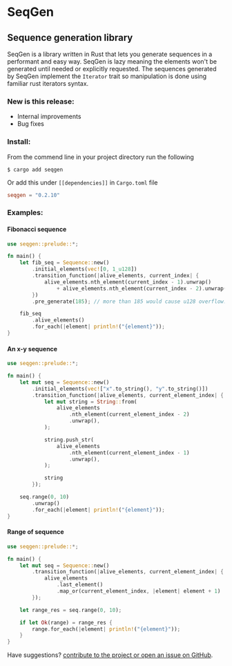 # SeqGen

## Sequence generation library

SeqGen is a library written in Rust that lets you generate sequences in a performant and easy way.
SeqGen is lazy meaning the elements won't be generated until needed or explicitly requested.
The sequences generated by SeqGen implement the <code>Iterator</code> trait so manipulation is done using familiar rust iterators syntax.

### New is this release:

- Internal improvements
- Bug fixes

### Install:

From the commend line in your project directory run the following

```console
$ cargo add seqgen
```

Or add this under <code>[[dependencies]]</code> in <code>Cargo.toml</code> file

```toml
seqgen = "0.2.10"
```

### Examples:

#### Fibonacci sequence

```rust
use seqgen::prelude::*;

fn main() {
    let fib_seq = Sequence::new()
        .initial_elements(vec![0, 1_u128])
        .transition_function(|alive_elements, current_index| {
            alive_elements.nth_element(current_index - 1).unwrap()
                + alive_elements.nth_element(current_index - 2).unwrap()
        })
        .pre_generate(185); // more than 185 would cause u128 overflow.

    fib_seq
        .alive_elements()
        .for_each(|element| println!("{element}"));
}
```

#### An x-y sequence

```rust
use seqgen::prelude::*;

fn main() {
    let mut seq = Sequence::new()
        .initial_elements(vec!["x".to_string(), "y".to_string()])
        .transition_function(|alive_elements, current_element_index| {
            let mut string = String::from(
                alive_elements
                    .nth_element(current_element_index - 2)
                    .unwrap(),
            );

            string.push_str(
                alive_elements
                    .nth_element(current_element_index - 1)
                    .unwrap(),
            );

            string
        });

    seq.range(0, 10)
        .unwrap()
        .for_each(|element| println!("{element}"));
}
```

#### Range of sequence

```rust
use seqgen::prelude::*;

fn main() {
    let mut seq = Sequence::new()
        .transition_function(|alive_elements, current_element_index| {
            alive_elements
                .last_element()
                .map_or(current_element_index, |element| element + 1)
        });

    let range_res = seq.range(0, 10);

    if let Ok(range) = range_res {
        range.for_each(|element| println!("{element}"));
    }
}
```

Have suggestions? [contribute to the project or open an issue on GitHub](https://github.com/crazyrat13/seqgen).
